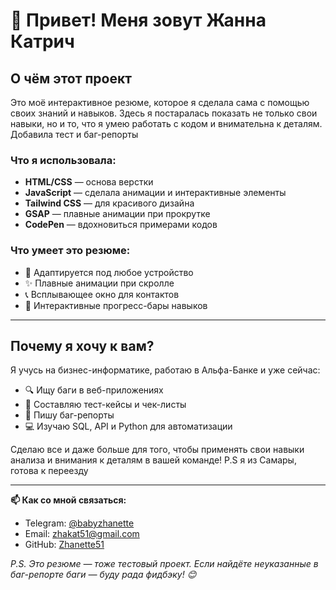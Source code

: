 # 👋 Привет! Меня зовут Жанна Катрич


## О чём этот проект

Это моё интерактивное резюме, которое я сделала сама с помощью своих знаний и навыков. Здесь я постаралась показать не только свои навыки, но и то, что я умею работать с кодом и внимательна к деталям. Добавила тест и баг-репорты 

### Что я использовала:
- **HTML/CSS** — основа верстки
- **JavaScript** — сделала анимации и интерактивные элементы
- **Tailwind CSS** — для красивого дизайна
- **GSAP** — плавные анимации при прокрутке
- **CodePen** — вдохновиться примерами кодов


### Что умеет это резюме:
- 📱 Адаптируется под любое устройство
- ✨ Плавные анимации при скролле
- 📞 Всплывающее окно для контактов
- 🎯 Интерактивные прогресс-бары навыков

---

## Почему я хочу к вам?

Я учусь на бизнес-информатике, работаю в Альфа-Банке и уже сейчас:
- 🔍 Ищу баги в веб-приложениях
- 📝 Составляю тест-кейсы и чек-листы
- 🐞 Пишу баг-репорты
- 💻 Изучаю SQL, API и Python для автоматизации

Сделаю все и даже больше для того, чтобы применять свои навыки анализа и внимания к деталям в вашей команде!
P.S я из Самары, готова к переезду

---

**📫 Как со мной связаться:**
- Telegram: [@babyzhanette](https://t.me/babyzhanette)
- Email: zhakat51@gmail.com
- GitHub: [Zhanette51](https://github.com/Zhanette51)

*P.S. Это резюме — тоже тестовый проект. Если найдёте неуказанные в баг-репорте баги — буду рада фидбэку! 😊*
